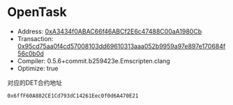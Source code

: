 # OpenTask
- Address: [0xA3434f0ABAC66f46ABCf2E6c47488C00aA1980Cb](https://kovan.etherscan.io/address/0xa3434f0abac66f46abcf2e6c47488c00aa1980cb)
- Transaction: [0x95cd75aa0f4cd57008103dd69610313aaa052b9959a97e897e170684f56c0b0d](https://kovan.etherscan.io/tx/0x95cd75aa0f4cd57008103dd69610313aaa052b9959a97e897e170684f56c0b0d)
- Compiler: 0.5.6+commit.b259423e.Emscripten.clang
- Optimize: true

对应的DET合约地址
```
0x6ffF60A882CE1Cd793dC14261Eec0f0d6A470E21
```